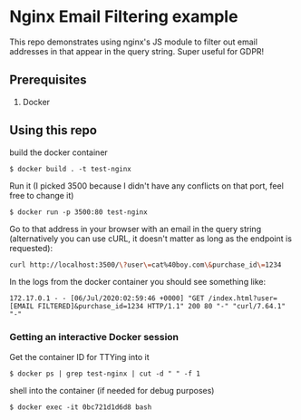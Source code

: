# Nginx Email Filtering example

This repo demonstrates using nginx's JS module to filter out email addresses in that appear in the query string. Super useful for GDPR!

## Prerequisites

1. Docker

## Using this repo

build the docker container
```
$ docker build . -t test-nginx
```

Run it (I picked 3500 because I didn't have any conflicts on that port, feel free to change it)
```
$ docker run -p 3500:80 test-nginx
```

Go to that address in your browser with an email in the query string (alternatively you can use cURL, it doesn't matter as long as the endpoint is requested):
```zsh
curl http://localhost:3500/\?user\=cat%40boy.com\&purchase_id\=1234
```

In the logs from the docker container you should see something like:
```
172.17.0.1 - - [06/Jul/2020:02:59:46 +0000] "GET /index.html?user=[EMAIL FILTERED]&purchase_id=1234 HTTP/1.1" 200 80 "-" "curl/7.64.1" "-"
```

### Getting an interactive Docker session

Get the container ID for TTYing into it
```
$ docker ps | grep test-nginx | cut -d " " -f 1
```

shell into the container (if needed for debug purposes)
```
$ docker exec -it 0bc721d1d6d8 bash
```